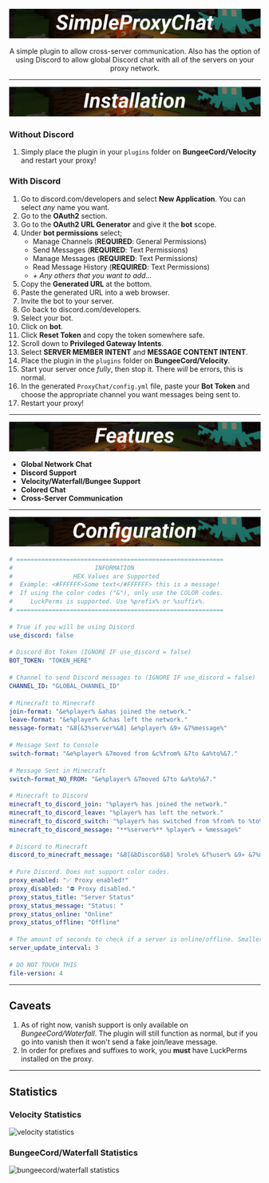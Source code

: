 <p align="center">
  <img src="https://github.com/beanbeanjuice/SimpleProxyChat/blob/master/Images/Finished/SimpleProxyChat.png?raw=true" alt="SimpleProxyChat Logo"/>
</p>
<center>
  A simple plugin to allow cross-server communication. Also has the option of using Discord to allow global Discord chat with all of the servers on your proxy network.​
</center>

---

<p align="center">
  <img src="https://github.com/beanbeanjuice/SimpleProxyChat/blob/master/Images/Finished/Installation.png?raw=true" alt="installation"/>
</p>

### Without Discord
1) Simply place the plugin in your `plugins` folder on **BungeeCord/Velocity** and restart your proxy!

### With Discord
1) Go to discord.com/developers and select **New Application**. You can select *any* name you want.
1) Go to the **OAuth2** section.
1) Go to the **OAuth2 URL Generator** and give it the **bot** scope.
1) Under **bot permissions** select;
    - Manage Channels (**REQUIRED**: General Permissions)
    - Send Messages (**REQUIRED**: Text Permissions)
    - Manage Messages (**REQUIRED**: Text Permissions)
    - Read Message History (**REQUIRED**: Text Permissions)
    - *+ Any others that you want to add...*
1) Copy the **Generated URL** at the bottom.
1) Paste the generated URL into a web browser.
1) Invite the bot to your server.
1) Go back to discord.com/developers.
1) Select your bot.
1) Click on **bot**.
1) Click **Reset Token** and copy the token somewhere safe.
1) Scroll down to **Privileged Gateway Intents**.
1) Select **SERVER MEMBER INTENT** and **MESSAGE CONTENT INTENT**.
1) Place the plugin in the `plugins` folder on **BungeeCord/Velocity**.
1) Start your server once *fully*, then stop it. There *will* be errors, this is normal.
1) In the generated `ProxyChat/config.yml` file, paste your **Bot Token** and choose the appropriate channel you want messages being sent to.
1) Restart your proxy!

---

<p align="center">
  <img src="https://github.com/beanbeanjuice/SimpleProxyChat/blob/master/Images/Finished/Features.png?raw=true" alt="features"/>
</p>

* **Global Network Chat**
* **Discord Support**
* **Velocity/Waterfall/Bungee Support**
* **Colored Chat**
* **Cross-Server Communication**

---

<p align="center">
  <img src="https://github.com/beanbeanjuice/SimpleProxyChat/blob/master/Images/Finished/Configuration.png?raw=true" alt="configuration"/>
</p>

```YAML
# ==========================================================
#                       INFORMATION
#                 HEX Values are Supported
#  Example: <#FFFFFF>Some text</#FFFFFF> this is a message!
#  If using the color codes ("&"), only use the COLOR codes.
#     LuckPerms is supported. Use %prefix% or %suffix%.
# ==========================================================

# True if you will be using Discord
use_discord: false

# Discord Bot Token (IGNORE IF use_discord = false)
BOT_TOKEN: "TOKEN_HERE"

# Channel to send Discord messages to (IGNORE IF use_discord = false)
CHANNEL_ID: "GLOBAL_CHANNEL_ID"

# Minecraft to Minecraft
join-format: "&e%player% &ahas joined the network."
leave-format: "&e%player% &chas left the network."
message-format: "&8[&3%server%&8] &e%player% &9» &7%message%"

# Message Sent to Console
switch-format: "&e%player% &7moved from &c%from% &7to &a%to%&7."

# Message Sent in Minecraft
switch-format_NO_FROM: "&e%player% &7moved &7to &a%to%&7."

# Minecraft to Discord
minecraft_to_discord_join: "%player% has joined the network."
minecraft_to_discord_leave: "%player% has left the network."
minecraft_to_discord_switch: "%player% has switched from %from% to %to%."
minecraft_to_discord_message: "**%server%** %player% » %message%"

# Discord to Minecraft
discord_to_minecraft_message: "&8[&bDiscord&8] %role% &f%user% &9» &7%message%"

# Pure Discord. Does not support color codes.
proxy_enabled: "✅ Proxy enabled!"
proxy_disabled: "⛔ Proxy disabled."
proxy_status_title: "Server Status"
proxy_status_message: "Status: "
proxy_status_online: "Online"
proxy_status_offline: "Offline"

# The amount of seconds to check if a server is online/offline. Smaller numbers can cause errors. Beware.
server_update_interval: 3

# DO NOT TOUCH THIS
file-version: 4
```

---

## Caveats
1) As of right now, vanish support is only available on *BungeeCord/Waterfall*. The plugin will still function as normal, but if you go into vanish then it won't send a fake join/leave message.
1) In order for prefixes and suffixes to work, you **must** have LuckPerms installed on the proxy.

---

## Statistics
### Velocity Statistics
![velocity statistics](https://bstats.org/signatures/velocity/SimpleProxyChat.svg)

### BungeeCord/Waterfall Statistics
![bungeecord/waterfall statistics](https://bstats.org/signatures/bungeecord/SimpleProxyChat.svg)
